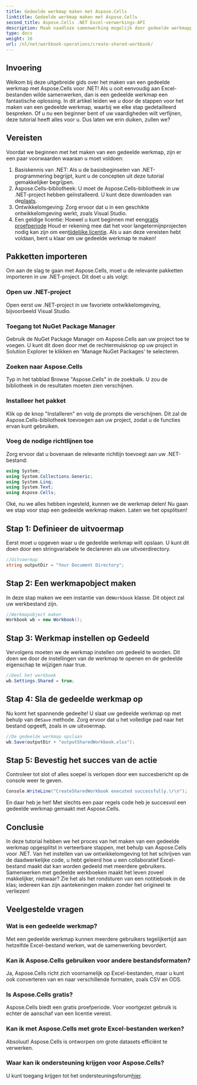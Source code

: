 ```yaml
---
title: Gedeelde werkmap maken met Aspose.Cells
linktitle: Gedeelde werkmap maken met Aspose.Cells
second_title: Aspose.Cells .NET Excel-verwerkings-API
description: Maak naadloze samenwerking mogelijk door gedeelde werkmappen te maken met Aspose.Cells voor .NET met behulp van deze eenvoudige stapsgewijze handleiding.
type: docs
weight: 16
url: /nl/net/workbook-operations/create-shared-workbook/
---
```

## Invoering
Welkom bij deze uitgebreide gids over het maken van een gedeelde werkmap met Aspose.Cells voor .NET! Als u ooit eenvoudig aan Excel-bestanden wilde samenwerken, dan is een gedeelde werkmap een fantastische oplossing. In dit artikel leiden we u door de stappen voor het maken van een gedeelde werkmap, waarbij we elke stap gedetailleerd bespreken. Of u nu een beginner bent of uw vaardigheden wilt verfijnen, deze tutorial heeft alles voor u. Dus laten we erin duiken, zullen we?
## Vereisten
Voordat we beginnen met het maken van een gedeelde werkmap, zijn er een paar voorwaarden waaraan u moet voldoen:
1. Basiskennis van .NET: Als u de basisbeginselen van .NET-programmering begrijpt, kunt u de concepten uit deze tutorial gemakkelijker begrijpen.
2. Aspose.Cells-bibliotheek: U moet de Aspose.Cells-bibliotheek in uw .NET-project hebben geïnstalleerd. U kunt deze downloaden van de[plaats](https://releases.aspose.com/cells/net/).
3. Ontwikkelomgeving: Zorg ervoor dat u in een geschikte ontwikkelomgeving werkt, zoals Visual Studio.
4.  Een geldige licentie: Hoewel u kunt beginnen met een[gratis proefperiode](https://releases.aspose.com/) Houd er rekening mee dat het voor langetermijnprojecten nodig kan zijn om een[tijdelijke licentie](https://purchase.aspose.com/temporary-license/).
Als u aan deze vereisten hebt voldaan, bent u klaar om uw gedeelde werkmap te maken!
## Pakketten importeren
Om aan de slag te gaan met Aspose.Cells, moet u de relevante pakketten importeren in uw .NET-project. Dit doet u als volgt:
### Open uw .NET-project
Open eerst uw .NET-project in uw favoriete ontwikkelomgeving, bijvoorbeeld Visual Studio.
### Toegang tot NuGet Package Manager
Gebruik de NuGet Package Manager om Aspose.Cells aan uw project toe te voegen. U kunt dit doen door met de rechtermuisknop op uw project in Solution Explorer te klikken en 'Manage NuGet Packages' te selecteren.
### Zoeken naar Aspose.Cells
Typ in het tabblad Browse "Aspose.Cells" in de zoekbalk. U zou de bibliotheek in de resultaten moeten zien verschijnen.
### Installeer het pakket
Klik op de knop "Installeren" en volg de prompts die verschijnen. Dit zal de Aspose.Cells-bibliotheek toevoegen aan uw project, zodat u de functies ervan kunt gebruiken.
### Voeg de nodige richtlijnen toe
Zorg ervoor dat u bovenaan de relevante richtlijn toevoegt aan uw .NET-bestand:
```csharp
using System;
using System.Collections.Generic;
using System.Linq;
using System.Text;
using Aspose.Cells;
```
Oké, nu we alles hebben ingesteld, kunnen we de werkmap delen!
Nu gaan we stap voor stap een gedeelde werkmap maken. Laten we het opsplitsen!
## Stap 1: Definieer de uitvoermap
Eerst moet u opgeven waar u de gedeelde werkmap wilt opslaan. U kunt dit doen door een stringvariabele te declareren als uw uitvoerdirectory.
```csharp
//Uitvoermap
string outputDir = "Your Document Directory";
```
## Stap 2: Een werkmapobject maken
 In deze stap maken we een instantie van de`Workbook` klasse. Dit object zal uw werkbestand zijn.
```csharp
//Werkmapobject maken
Workbook wb = new Workbook();
```
## Stap 3: Werkmap instellen op Gedeeld
Vervolgens moeten we de werkmap instellen om gedeeld te worden. Dit doen we door de instellingen van de werkmap te openen en de gedeelde eigenschap te wijzigen naar true.
```csharp
//Deel het werkboek
wb.Settings.Shared = true;
```
## Stap 4: Sla de gedeelde werkmap op
 Nu komt het spannende gedeelte! U slaat uw gedeelde werkmap op met behulp van de`Save` methode. Zorg ervoor dat u het volledige pad naar het bestand opgeeft, zoals in uw uitvoermap.
```csharp
//De gedeelde werkmap opslaan
wb.Save(outputDir + "outputSharedWorkbook.xlsx");
```
## Stap 5: Bevestig het succes van de actie
Controleer tot slot of alles soepel is verlopen door een succesbericht op de console weer te geven.
```csharp
Console.WriteLine("CreateSharedWorkbook executed successfully.\r\n");
```
En daar heb je het! Met slechts een paar regels code heb je succesvol een gedeelde werkmap gemaakt met Aspose.Cells.
## Conclusie
In deze tutorial hebben we het proces van het maken van een gedeelde werkmap opgesplitst in verteerbare stappen, met behulp van Aspose.Cells voor .NET. Van het instellen van uw ontwikkelomgeving tot het schrijven van de daadwerkelijke code, u hebt geleerd hoe u een collaboratief Excel-bestand maakt dat kan worden gedeeld met meerdere gebruikers.
Samenwerken met gedeelde werkboeken maakt het leven zoveel makkelijker, nietwaar? Zie het als het rondsturen van een notitieboek in de klas; iedereen kan zijn aantekeningen maken zonder het origineel te verliezen!
## Veelgestelde vragen
### Wat is een gedeelde werkmap?  
Met een gedeelde werkmap kunnen meerdere gebruikers tegelijkertijd aan hetzelfde Excel-bestand werken, wat de samenwerking bevordert.
### Kan ik Aspose.Cells gebruiken voor andere bestandsformaten?  
Ja, Aspose.Cells richt zich voornamelijk op Excel-bestanden, maar u kunt ook converteren van en naar verschillende formaten, zoals CSV en ODS.
### Is Aspose.Cells gratis?  
Aspose.Cells biedt een gratis proefperiode. Voor voortgezet gebruik is echter de aanschaf van een licentie vereist.
### Kan ik met Aspose.Cells met grote Excel-bestanden werken?  
Absoluut! Aspose.Cells is ontworpen om grote datasets efficiënt te verwerken.
### Waar kan ik ondersteuning krijgen voor Aspose.Cells?  
 U kunt toegang krijgen tot het ondersteuningsforum[hier](https://forum.aspose.com/c/cells/9).